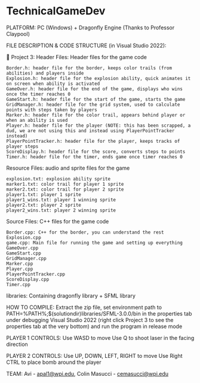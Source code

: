 # TechnicalGameDev
PLATFORM:
PC (Windows) + Dragonfly Engine (Thanks to Professor Claypool)

FILE DESCRIPTION & CODE STRUCTURE (in Visual Studio 2022):

📁 Project 3:
Header Files: Header files for the game code
    
	Border.h: header file for the border, keeps color trails (from abilities) and players inside
    Explosion.h: header file for the explosion ability, quick animates it on screen when ability is activated
    GameOver.h: header file for the end of the game, displays who wins once the timer reaches 0
    GameStart.h: header file for the start of the game, starts the game
    GridManager.h: header file for the grid system, used to calculate points with steps taken by players
    Marker.h: header file for the color trail, appears behind player or when an ability is used
    Player.h: header file for the player (NOTE: this has been scrapped, a dud, we are not using this and instead using PlayerPointTracker instead)
    PlayerPointTracker.h: header file for the player, keeps tracks of player steps
    ScoreDisplay.h: header file for the score, converts steps to points
    Timer.h: header file for the timer, ends game once timer reaches 0

Resource Files: audio and sprite files for the game
    
	explosion.txt: explosion ability sprite
    marker1.txt: color trail for player 1 sprite
    marker2.txt: color trail for player 2 sprite
    player1.txt: player 1 sprite
    player1_wins.txt: player 1 winning sprite
    player2.txt: player 2 sprite
    player2_wins.txt: player 2 winning sprite

Source Files: C++ files for the game code
    
	Border.cpp: C++ for the border, you can understand the rest
    Explosion.cpp
    game.cpp: Main file for running the game and setting up everything
    GameOver.cpp
    GameStart.cpp
    GridManager.cpp
    Marker.cpp
    Player.cpp
    PlayerPointTracker.cpp
    ScoreDisplay.cpp
    Timer.cpp

libraries: Containing dragonfly library + SFML library

HOW TO COMPILE:
Extract the zip file, set environment path to PATH=%PATH%;$(solutiondir)libraries/SFML-3.0.0/bin in the properties tab under debugging Visual Studio 2022 (right click Project 3 to see the properties tab at the very bottom) and run the program in release mode

PLAYER 1 CONTROLS:
Use WASD to move
Use Q to shoot laser in the facing direction

PLAYER 2 CONTROLS:
Use UP, DOWN, LEFT, RIGHT to move
Use Right CTRL to place bomb around the player

TEAM: Avi - apal1@wpi.edu, Colin Masucci - cemasucci@wpi.edu
